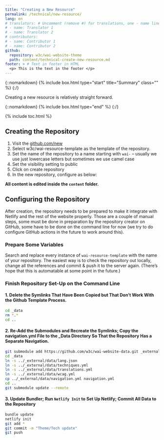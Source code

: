 ```yaml
---
title: "Creating a New Resource"
permalink: /technical/new-resource/
lang: en
# translators: # Uncomment (remove #) for translations, one - name line per translator.
# - name: Translator 1
# - name: Translator 2
# contributors:
# - name: Contributor 1
# - name: Contributor 2
github:
  repository: w3c/wai-website-theme
  path: content/technical-create-new-resource.md
footer: > # Text in footer in HTML
  <p> This is the text in the footer </p>
---
```


{::nomarkdown}
{% include box.html type="start" title="Summary" class="" %}
{:/}

Creating a new resource is relatively straight forward.

{::nomarkdown}
{% include box.html type="end" %}
{:/}

{% include toc.html %}

## Creating the Repository

1. Visit the [github.com/new](https://github.com/new)
2. Select w3c/wai-resource-template as the template of the repository.
3. Set the name of the repository to a name starting with `wai-` – usually we use just lowercase letters but sometimes we use camel case
4. Set the visibility setting to public
5. Click on create repository
6. In the new repository, configure as below:

**All content is edited inside the `content` folder.**

## Configuring the Repository

After creation, the repository needs to be prepared to make it integrate with Netlify and the rest of the website properly. Those are a couple of manual steps, some must be done in preparation by the repository creator on GitHub, some have to be done on the command line for now (we try to do configure GitHub actions in the future to work around this).

### Prepare Some Variables

Search and replace every instance of `wai-resource-template` with the name of your repository. The easiest way is to check the repository out locally, change all the references and commit & push it to the server again. (There’s hope that this is automatable at some point in the future.)

### Finish Repository Set-Up on the Command Line

#### 1. Delete the Symlinks That Have Been Copied but That Don’t Work With the Github Template Process.

```bash
cd _data
rm *.*
cd ..
```

#### 2. Re-Add the Submodules and Recreate the Symlinks; Copy the navigation.yml File to the _Data Directory So That the Repository Has a Separate Navigation.

```bash
git submodule add https://github.com/w3c/wai-website-data.git _external/data
cd _data
ln -s ../_external/data/lang.json
ln -s ../_external/data/techniques.yml
ln -s ../_external/data/translations.yml
ln -s ../_external/data/wcag.yml
cp ../_external/data/navigation.yml navigation.yml
cd ..
git submodule update --remote
```

#### 3. Update Bundler; Run `Netlify Init` to Set Up Netlify; Commit All Data to the Repository

```bash
bundle update
netlify init
git add *
git commit -m "Theme/Tech update"
git push
```
